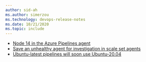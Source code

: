 ```yaml
---
author: sid-ah
ms.author: simerzou
ms.technology: devops-release-notes
ms.date: 10/21/2020
ms.topic: include
---
```

    
- [Node 14 in the Azure Pipelines agent](#node-14-in-the-azure-pipelines-agent)
- [Save an unhealthy agent for investigation in scale set agents](#save-an-unhealthy-agent-for-investigation-in-scale-set-agents)
- [Ubuntu-latest pipelines will soon use Ubuntu-20.04](#ubuntu-latest-pipelines-will-soon-use-ubuntu-2004)
